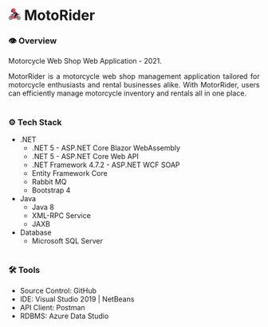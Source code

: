 # <img src="motorider.svg" width="25"/> MotoRider

### **👁️ Overview**
Motorcycle Web Shop Web Application - 2021.

<p align="justify">
  MotorRider is a motorcycle web shop management application tailored for motorcycle  enthusiasts and rental businesses alike. With MotorRider, users can efficiently manage motorcycle inventory and rentals all in one place.
</p>

#

### **⚙️ Tech Stack**
- .NET
  - .NET 5 - ASP.NET Core Blazor WebAssembly
  - .NET 5 - ASP.NET Core Web API
  - .NET Framework 4.7.2 - ASP.NET WCF SOAP
  - Entity Framework Core
  - Rabbit MQ
  - Bootstrap 4
- Java
  - Java 8
  - XML-RPC Service
  - JAXB
- Database
  - Microsoft SQL Server

#

### **🛠️ Tools**
- Source Control: GitHub
- IDE: Visual Studio 2019 | NetBeans
- API Client: Postman
- RDBMS: Azure Data Studio